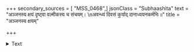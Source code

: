 +++
secondary_sources = [ "MSS_0468",]
jsonClass = "Subhaashita"
text = "अञ्जनस्य क्षयं दृष्ट्वा वल्मीकस्य च संचयम्।  \nअवन्ध्यं दिवसं कुर्याद् दानाध्ययनकर्मभिः॥"
title = "अञ्जनस्य क्षयम्"

+++

<details><summary>Text</summary>

अञ्जनस्य क्षयं दृष्ट्वा वल्मीकस्य च संचयम्।  
अवन्ध्यं दिवसं कुर्याद् दानाध्ययनकर्मभिः॥
</details>
